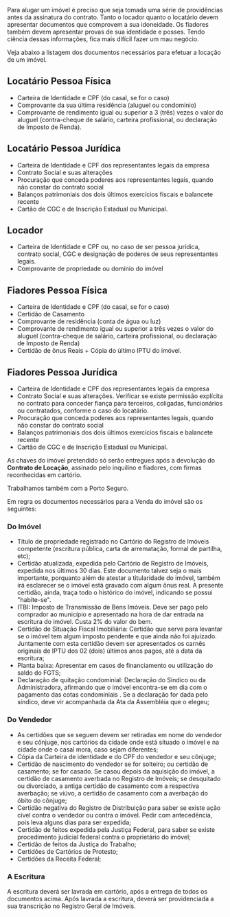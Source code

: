 Para alugar um imóvel é preciso que seja tomada uma série de providências antes da assinatura do contrato. Tanto o locador quanto o locatário devem apresentar documentos que comprovem a sua idoneidade. Os fiadores também devem apresentar provas de sua identidade e posses. Tendo ciência dessas informações, fica mais difícil fazer um mau negócio.

Veja abaixo a listagem dos documentos necessários para efetuar a locação de um imóvel.

## Locatário Pessoa Física

- Carteira de Identidade e CPF (do casal, se for o caso)
- Comprovante da sua última residência (aluguel ou condominio)
- Comprovante de rendimento igual ou superior a 3 (três) vezes o valor do aluguel (contra-cheque de salário, carteira profissional, ou declaração de Imposto de Renda).

## Locatário Pessoa Jurídica

- Carteira de Identidade e CPF dos representantes legais da empresa
- Contrato Social e suas alterações
- Procuração que conceda poderes aos representantes legais, quando não constar do contrato social
- Balanços patrimoniais dos dois últimos exercícios fiscais e balancete recente
- Cartão de CGC e de Inscrição Estadual ou Municipal.

## Locador

- Carteira de Identidade e CPF ou, no caso de ser pessoa jurídica, contrato social, CGC e designação de poderes de seus representantes legais.
- Comprovante de propriedade ou domínio do imóvel

## Fiadores Pessoa Física

- Carteira de Identidade e CPF (do casal, se for o caso)
- Certidão de Casamento
- Comprovante de residência (conta de água ou luz)
- Comprovante de rendimento igual ou superior a três vezes o valor do aluguel (contra-cheque de salário, carteira profissional, ou declaração de Imposto de Renda)
- Certidão de ônus Reais + Cópia do último IPTU do imóvel.

## Fiadores Pessoa Jurídica

- Carteira de Identidade e CPF dos representantes legais da empresa
- Contrato Social e suas alterações. Verificar se existe permissão explícita no contrato para conceder fiança para terceiros, coligadas, funcionários ou contratados, conforme o caso do locatário.
- Procuração que conceda poderes aos representantes legais, quando não constar do contrato social
- Balanços patrimoniais dos dois últimos exercícios fiscais e balancete recente
- Cartão de CGC e de Inscrição Estadual ou Municipal.


As chaves do imóvel pretendido só serão entregues após a devolução do **Contrato de Locação**, assinado pelo inquilino e fiadores, com firmas reconhecidas em cartório.

Trabalhamos também com a Porto Seguro.

Em regra os documentos necessários para a Venda do imóvel são os seguintes:

### Do Imóvel

- Título de propriedade registrado no Cartório do Registro de Imóveis competente (escritura pública, carta de arrematação, formal de partilha, etc);
- Certidão atualizada, expedida pelo Cartório de Registro de Imóveis, expedida nos últimos 30 dias. Este documento talvez seja o mais importante, porquanto além de atestar a titularidade do imóvel, também irá esclarecer se o imóvel está gravado com algum ônus real. A presente certidão, ainda, traça todo o histórico do imóvel, indicando se possui "habite-se".
- ITBI: Imposto de Transmissão de Bens Imóveis. Deve ser pago pelo comprador ao município e apresentado na hora de dar entrada na escritura do imóvel. Custa 2% do valor do bem.
- Certidão de Situação Fiscal Imobiliária: Certidão que serve para levantar se o imóvel tem algum imposto pendente e que ainda não foi ajuizado. Juntamente com esta certidão devem ser apresentados os carnês originais de IPTU dos 02 (dois) últimos anos pagos, até a data da escritura;
- Planta baixa: Apresentar em casos de financiamento ou utilização do saldo do FGTS;
- Declaração de quitação condominial: Declaração do Síndico ou da Administradora, afirmando que o imóvel encontra-se em dia com o pagamento das cotas condominiais . Se a declaração for dada pelo síndico, deve vir acompanhada da Ata da Assembléia que o elegeu;


### Do Vendedor

- As certidões que se seguem devem ser retiradas em nome do vendedor e seu cônjuge, nos cartórios da cidade onde está situado o imóvel e na cidade onde o casal mora, caso sejam diferentes;
- Cópia da Carteira de identidade e do CPF do vendedor e seu cônjuge;
- Certidão de nascimento do vendedor se for solteiro; ou certidão de casamento; se for casado. Se casou depois da aquisição do imóvel, a certidão de casamento averbada no Registro de Imóveis; se desquitado ou divorciado, a antiga certidão de casamento com a respectiva averbação; se viúvo, a certidão de casamento com a averbação do óbito do cônjuge;
- Certidão negativa do Registro de Distribuição para saber se existe ação cível contra o vendedor ou contra o imóvel. Pedir com antecedência, pois leva alguns dias para ser expedida;
- Certidão de feitos expedida pela Justiça Federal, para saber se existe procedimento judicial federal contra o proprietário do imóvel;
- Certidão de feitos da Justiça do Trabalho;
- Certidões de Cartórios de Protesto;
- Certidões da Receita Federal;

### A Escritura

A escritura deverá ser lavrada em cartório, após a entrega de todos os documentos acima. Após lavrada a escritura, deverá ser providenciada a sua transcrição no Registro Geral de Imóveis.
